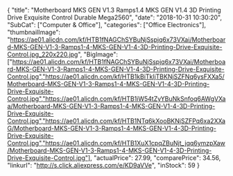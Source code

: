 {
	"title": "Motherboard MKS GEN V1.3 Ramps1.4 MKS GEN V1.4 3D Printing Drive Exquisite Control Durable Mega2560",
	"date": "2018-10-31 10:30:20",
	"SubCat": ["Computer & Office"],
	"categories": ["Office Electronics"],
	"thumbnailImage": "https://ae01.alicdn.com/kf/HTB1fNAGChSYBuNjSspjq6x73VXai/Motherboard-MKS-GEN-V1-3-Ramps1-4-MKS-GEN-V1-4-3D-Printing-Drive-Exquisite-Control.jpg_220x220.jpg",
	"BigImage": ["https://ae01.alicdn.com/kf/HTB1fNAGChSYBuNjSspjq6x73VXai/Motherboard-MKS-GEN-V1-3-Ramps1-4-MKS-GEN-V1-4-3D-Printing-Drive-Exquisite-Control.jpg","https://ae01.alicdn.com/kf/HTB1kBiTkljTBKNjSZFNq6ysFXXa5/Motherboard-MKS-GEN-V1-3-Ramps1-4-MKS-GEN-V1-4-3D-Printing-Drive-Exquisite-Control.jpg","https://ae01.alicdn.com/kf/HTB1iW54tZyYBuNkSnfoq6AWgVXaa/Motherboard-MKS-GEN-V1-3-Ramps1-4-MKS-GEN-V1-4-3D-Printing-Drive-Exquisite-Control.jpg","https://ae01.alicdn.com/kf/HTB1NTq6kXooBKNjSZFPq6xa2XXaG/Motherboard-MKS-GEN-V1-3-Ramps1-4-MKS-GEN-V1-4-3D-Printing-Drive-Exquisite-Control.jpg","https://ae01.alicdn.com/kf/HTB1XuX1cpqZBuNjt_jqq6ymzpXaw/Motherboard-MKS-GEN-V1-3-Ramps1-4-MKS-GEN-V1-4-3D-Printing-Drive-Exquisite-Control.jpg"],
	"actualPrice": 27.99,
	"comparePrice": 34.56,
	"linkurl": "http://s.click.aliexpress.com/e/KD9aVVe",
	"inStock": 59
}
